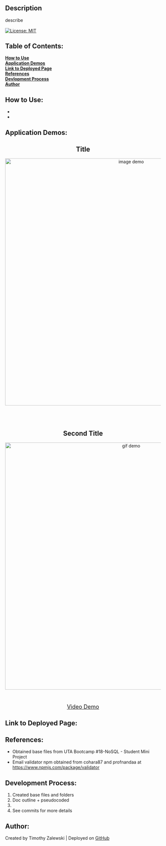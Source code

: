 # 

## Description
describe <br /> <br />
[![License: MIT](https://img.shields.io/badge/License-MIT-yellow.svg)](https://opensource.org/licenses/MIT)

 ## Table of Contents:

  **[How to Use](#how-to-use)** <br />
  **[Application Demos](#application-demos)** <br />
  **[Link to Deployed Page](#link-to-deployed-page)** <br />
  **[References](#references)** <br />
  **[Devlopment Process](#development-process)** <br />
  **[Author](#author)** <br />

## How to Use:
* 
* 

## Application Demos:
<h2 align="center">Title</h2>
<p align="center"><img src="./demos/.png" alt="image demo" width="800" height="auto"/></p> <br /><br />
<h2 align="center">Second Title</h2>
<p align="center"><img src="./demos/.gif" alt="gif demo" width="800" height="auto"/></p> <br />
<p align="center"><font size="4"><a href="">Video Demo</a></font></p>

## Link to Deployed Page:


## References:
* Obtained base files from UTA Bootcamp #18-NoSQL - Student Mini Project
* Email validator npm obtained from cohara87 and profnandaa at https://www.npmjs.com/package/validator


## Development Process:
1. Created base files and folders
2. Doc outline + pseudocoded
2. 
3. See commits for more details

## Author:
Created by Timothy Zalewski | Deployed on [GitHub](https://github.com/Tim-Zebra)